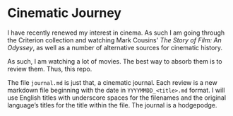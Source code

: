 Cinematic Journey
=================

I have recently renewed my interest in cinema. As such I am going through the
Criterion collection and watching Mark Cousins' _The Story of Film: An Odyssey_,
as well as a number of alternative sources for cinematic history.

As such, I am watching a lot of movies. The best way to absorb them is to review
them. Thus, this repo.

The file `journal.md` is just that, a cinematic journal. Each review is a new
markdown file beginning with the date in `YYYYMMDD_<title>.md` format. I will
use English titles with underscore spaces for the filenames and the original
language’s titles for the title within the file. The journal is a hodgepodge.
